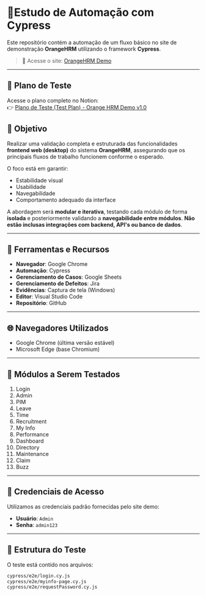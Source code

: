﻿# 🚀Estudo de Automação com Cypress

Este repositório contém a automação de um fluxo básico no site de demonstração **OrangeHRM** utilizando o framework **Cypress**.

> 🔗 Acesse o site: [OrangeHRM Demo](https://opensource-demo.orangehrmlive.com/web/index.php/auth/login)

---

## 📝 Plano de Teste

Acesse o plano completo no Notion:  
👉 [Plano de Teste (Test Plan) - Orange HRM Demo v1.0](https://tricky-play-179.notion.site/Plano-de-Teste-Test-Plan-Orange-HRM-Demo-v1-0-1cfa99a0b6848056a359feed5200977c?pvs=74)

## 🎯 Objetivo

Realizar uma validação completa e estruturada das funcionalidades **frontend web (desktop)** do sistema **OrangeHRM**, assegurando que os principais fluxos de trabalho funcionem conforme o esperado.

O foco está em garantir:

- Estabilidade visual  
- Usabilidade
- Navegabilidade  
- Comportamento adequado da interface  

A abordagem será **modular e iterativa**, testando cada módulo de forma **isolada** e posteriormente validando a **navegabilidade entre módulos**. **Não estão inclusas integrações com backend, API's ou banco de dados**.

---

## 🧰 Ferramentas e Recursos

- **Navegador**: Google Chrome  
- **Automação**: Cypress  
- **Gerenciamento de Casos**: Google Sheets  
- **Gerenciamento de Defeitos**: Jira  
- **Evidências**: Captura de tela (Windows)  
- **Editor**: Visual Studio Code  
- **Repositório**: GitHub  

---

## 🌐 Navegadores Utilizados

- Google Chrome (última versão estável)  
- Microsoft Edge (base Chromium)  

---

## 🧩 Módulos a Serem Testados

1. Login  
2. Admin  
3. PIM  
4. Leave  
5. Time  
6. Recruitment  
7. My Info  
8. Performance  
9. Dashboard  
10. Directory  
11. Maintenance  
12. Claim  
13. Buzz  

---

## 🔐 Credenciais de Acesso

Utilizamos as credenciais padrão fornecidas pelo site demo:

- **Usuário**: `Admin`
- **Senha**: `admin123`

---

## 📁 Estrutura do Teste

O teste está contido nos arquivos:

```bash
cypress/e2e/login.cy.js
cypress/e2e/myinfo-page.cy.js
cypress/e2e/requestPassword.cy.js
